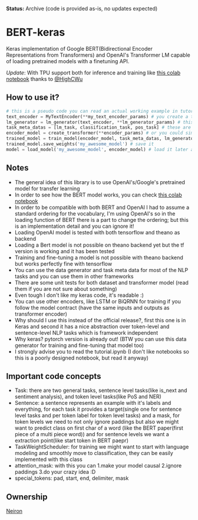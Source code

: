**Status:** Archive (code is provided as-is, no updates expected)

# BERT-keras
Keras implementation of Google BERT(Bidirectional Encoder Representations from Transformers) and OpenAI's Transformer LM capable of loading pretrained models with a finetuning API. 

*Update*: With TPU support both for inference and training like [this colab notebook](https://colab.research.google.com/gist/HighCWu/3a02dc497593f8bbe4785e63be99c0c3/bert-keras-tutorial.ipynb) thanks to [@HighCWu](https://github.com/HighCWu)

## How to use it?
```python
# this is a pseudo code you can read an actual working example in tutorial.ipynb or the colab notebook
text_encoder = MyTextEncoder(**my_text_encoder_params) # you create a text encoder (sentence piece and openai's bpe are included)
lm_generator = lm_generator(text_encoder, **lm_generator_params) # this is essentially your data reader (single sentence and double sentence reader with masking and is_next label are included)
task_meta_datas = [lm_task, classification_task, pos_task] # these are your tasks (the lm_generator must generate the labels for these tasks too)
encoder_model = create_transformer(**encoder_params) # or you could simply load_openai() or you could write your own encoder(BiLSTM for example)
trained_model = train_model(encoder_model, task_meta_datas, lm_generator, **training_params) # it does both pretraing and finetuning
trained_model.save_weights('my_awesome_model') # save it
model = load_model('my_awesome_model', encoder_model) # load it later and use it!
```

## Notes
* The general idea of this library is to use OpenAI's/Google's pretrained model for transfer learning
* In order to see how the BERT model works, you can check [this colab notebook](https://colab.research.google.com/gist/HighCWu/3a02dc497593f8bbe4785e63be99c0c3/bert-keras-tutorial.ipynb)
* In order to be compatible with both BERT and OpenAI I had to assume a standard ordering for the vocabulary, I'm using OpenAI's so in the loading function of BERT there is a part to change the ordering; but this is an implementation detail and you can ignore it!
* Loading OpenAI model is tested with both tensorflow and theano as backend
* Loading a Bert model is not possible on theano backend yet but the tf version is working and it has been tested
* Training and fine-tuning a model is not possible with theano backend but works perfectly fine with tensorflow
* You can use the data generator and task meta data for most of the NLP tasks and you can use them in other frameworks
* There are some unit tests for both dataset and transformer model (read them if you are not sure about something)
* Even tough I don't like my keras code, it's readable :)
* You can use other encoders, like LSTM or BiQRNN for training if you follow the model contract (have the same inputs and outputs as transformer encoder)
* Why should I use this instead of the official release?, first this one is in Keras and second it has a nice abstraction over token-level and sentence-level NLP tasks which is framework independent
* Why keras? pytorch version is already out! (BTW you can use this data generator for training and fine-tuning that model too)
* I strongly advise you to read the tutorial.ipynb (I don't like notebooks so this is a poorly designed notebook, but read it anyway)

## Important code concepts
* Task: there are two general tasks, sentence level tasks(like is_next and sentiment analysis), and token level tasks(like PoS and NER)
* Sentence: a sentence represents an example with it's labels and everything, for each task it provides a target(single one for sentence level tasks and per token label for token level tasks) and a mask, for token levels we need to not only ignore paddings but also we might want to predict class on first char of a word (like the BERT paper(first piece of a multi piece word)) and for sentence levels we want a extraction point(like start token in BERT paepr)
* TaskWeightScheduler: for training we might want to start with language modeling and smoothly move to classification, they can be easily implemented with this class
* attention_mask: with this you can 1.make your model causal 2.ignore paddings 3.do your crazy idea :D
* special_tokens: pad, start, end, delimiter, mask

## Ownership
[Neiron](https://www.neiron.ai)
